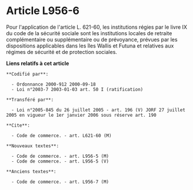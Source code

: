 # Article L956-6

Pour l'application de l'article L. 621-60, les institutions régies par le livre IX du code de la sécurité sociale sont les
institutions locales de retraite complémentaire ou supplémentaire ou de prévoyance, prévues par les dispositions applicables
dans les îles Wallis et Futuna et relatives aux régimes de sécurité et de protection sociales.

**Liens relatifs à cet article**

	**Codifié par**:

	  - Ordonnance 2000-912 2000-09-18
	  - Loi n°2003-7 2003-01-03 art. 50 I (ratification)

	**Transféré par**:

	  - Loi n°2005-845 du 26 juillet 2005 - art. 196 (V) JORF 27 juillet 2005 en vigueur le 1er janvier 2006 sous réserve art. 190

	**Cite**:

	  - Code de commerce. - art. L621-60 (M)

	**Nouveaux textes**:

	  - Code de commerce. - art. L956-5 (M)
	  - Code de commerce. - art. L956-5 (V)

	**Anciens textes**:

	  - Code de commerce. - art. L956-7 (M)

